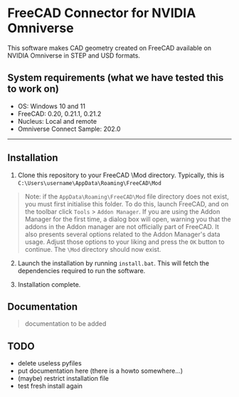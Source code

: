 # FreeCAD Connector for NVIDIA Omniverse
This software makes CAD geometry created on FreeCAD available on NVIDIA Omniverse in STEP and USD formats.

## System requirements (what we have tested this to work on)
- OS: Windows 10 and 11
- FreeCAD: 0.20, 0.21.1, 0.21.2
- Nucleus: Local and remote
- Omniverse Connect Sample: 202.0
---

## Installation
1. Clone this repository to your FreeCAD \Mod directory. Typically, this is `C:\Users\username\AppData\Roaming\FreeCAD\Mod`

> Note: if the `AppData\Roaming\FreeCAD\Mod` file directory does not exist, you must first initialise this folder. To do this, launch FreeCAD, and on the toolbar click `Tools` > `Addon Manager`. If you are using the Addon Manager for the first time, a dialog box will open, warning you that the addons in the Addon manager are not officially part of FreeCAD. It also presents several options related to the Addon Manager's data usage. Adjust those options to your liking and press the `OK` button to continue. The `\Mod` directory should now exist. 

2. Launch the installation by running `install.bat`. This will fetch the dependencies required to run the software. 

3. Installation complete.

## Documentation
> documentation to be added

## TODO
- delete useless pyfiles
- put documentation here (there is a howto somewhere...)
- (maybe) restrict installation file
- test fresh install again
